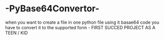 # -PyBase64Convertor-
when you want to create a file in one python file using it basae64 code you have to convert it to the supported form - FIRST SUCCED PROJECT AS A TEEN / KID
